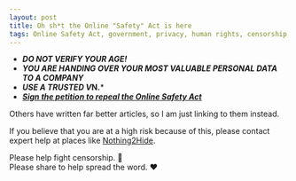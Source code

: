 ```yaml
---
layout: post
title: Oh sh*t the Online "Safety" Act is here
tags: Online Safety Act, government, privacy, human rights, censorship
---
```


- ***DO NOT VERIFY YOUR AGE!***
- ***YOU ARE HANDING OVER YOUR MOST VALUABLE PERSONAL DATA TO A COMPANY***
- ***USE A TRUSTED V*N.***
- [***Sign the petition to repeal the Online Safety Act***](https://petition.parliament.uk/petitions/722903)
  
Others have written far better articles, so I am just linking to them instead.
  
If you believe that you are at a high risk because of this, please contact expert help at places like [Nothing2Hide](https://nothing2hide.org/en/).
 
 
Please help fight censorship. 🚀  
Please share to help spread the word. ❤

